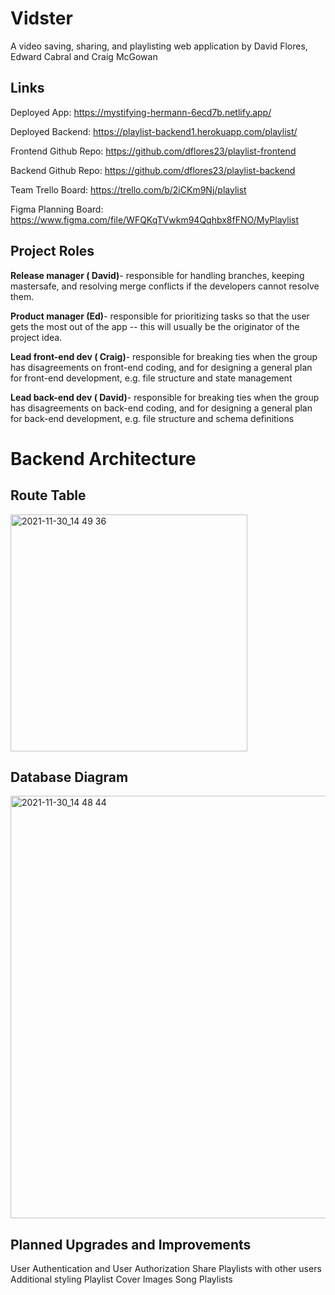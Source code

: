 # Vidster
A video saving, sharing, and playlisting web application by David Flores, Edward Cabral and Craig McGowan

## Links
Deployed App: https://mystifying-hermann-6ecd7b.netlify.app/

Deployed Backend: https://playlist-backend1.herokuapp.com/playlist/

Frontend Github Repo: https://github.com/dflores23/playlist-frontend

Backend Github Repo: https://github.com/dflores23/playlist-backend

Team Trello Board: https://trello.com/b/2iCKm9Nj/playlist

Figma Planning Board: https://www.figma.com/file/WFQKqTVwkm94Qqhbx8fFNO/MyPlaylist

## Project Roles
**Release manager ( David)**- responsible for handling branches, keeping mastersafe, and resolving merge conflicts if the developers cannot resolve them.

**Product manager (Ed)**- responsible for prioritizing tasks so that the user gets the most out of the app -- this will usually be the originator of the project idea.

**Lead front-end dev ( Craig)**- responsible for breaking ties when the group has disagreements on front-end coding, and for designing a general plan for front-end development, e.g. file structure and state management

**Lead back-end dev ( David)**- responsible for breaking ties when the group has disagreements on back-end coding, and for designing a general plan for back-end development, e.g. file structure and schema definitions

# Backend Architecture

## Route Table
<img width="379" alt="2021-11-30_14 49 36" src="https://user-images.githubusercontent.com/87156044/144143055-2fe54609-2673-4974-b6e3-67729fda9003.png">

## Database Diagram
<img width="676" alt="2021-11-30_14 48 44" src="https://user-images.githubusercontent.com/87156044/144143100-c2868fb0-0031-4f1d-b476-c1ce05185c59.png">


## Planned Upgrades and Improvements
User Authentication and User Authorization
Share Playlists with other users
Additional styling
Playlist Cover Images
Song Playlists 
